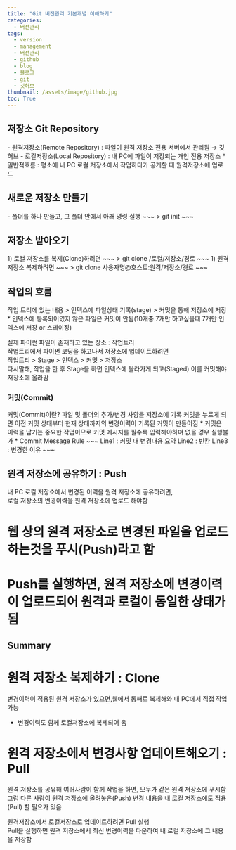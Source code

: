```yaml
---
title: "Git 버전관리 기본개념 이해하기"
categories:
  - 버전관리
tags:
  - version
  - management
  - 버전관리
  - github
  - blog
  - 블로그
  - git
  - 깃허브
thumbnail: /assets/image/github.jpg
toc: True
---
```


<h2>저장소 Git Repository</h2>
  - 원격저장소(Remote Repository) : 파일이 원격 저장소 전용 서버에서 관리됨 → 깃허브
  - 로컬저장소(Local Repository) : 내 PC에 파일이 저장되는 개인 전용 저장소
  * 일반적흐름 : 평소에 내 PC 로컬 저장소에서 작업하다가 공개할 때 원격저장소에 업로드
   

<h2>새로운 저장소 만들기</h2>
  - 폴더를 하나 만들고, 그 폴더 안에서 아래 명령 실행  
~~~
> git init
~~~

<h2>저장소 받아오기</h2>
 1) 로컬 저장소를 복제(Clone)하려면  
~~~
 > git clone /로컬/저장소/경로
~~~
 1) 원격저장소 복제하려면  
~~~
 > git clone 사용자명@호스트:원격/저장소/경로
~~~

<h2>작업의 흐름</h2>
작업 트리에 있는 내용 > 인덱스에 파일상태 기록(stage) > 커밋을 통해 저장소에 저장    
  * 인덱스에 등록되어있지 않은 파일은 커밋이 안됨(10개중 7개만 하고싶을때 7개만 인덱스에 저장 or 스테이징)  

 실제 파이썬 파일이 존재하고 있는 장소 : 작업트리    
 작업트리에서 파이썬 코딩을 하고나서 저장소에 업데이트하려면    
 작업트리 > Stage > 인덱스 > 커밋 > 저장소    
 다시말해, 작업을 한 후 Stage을 하면 인덱스에 올라가게 되고(Staged) 이를 커밋해야 저장소에 올라감    

<h3>커밋(Commit)</h3>
커밋(Commit)이란? 파일 및 폴더의 추가/변경 사항을 저장소에 기록  
커밋을 누르게 되면 이전 커밋 상태부터 현재 상태까지의 변경이력이 기록된 커밋이 만들어짐  
 * 커밋은 이력을 남기는 중요한 작업이므로 커밋 메시지를 필수록 입력해야하며 없을 경우 실행불가  
 * Commit Message Rule  
   ~~~
    Line1 : 커밋 내 변경내용 요약
    Line2 : 빈칸
    Line3 : 변경한 이유
   ~~~

<h2>원격 저장소에 공유하기 : Push</h2> 

 내 PC 로컬 저장소에서 변경된 이력을 원격 저장소에 공유하려면,  
 로컬 저장소의 변경이력을 원격 저장소에 업로드 해야함  
  # 웹 상의 원격 저장소로 변경된 파일을 업로드 하는것을 푸시(Push)라고 함
  #  Push를 실행하면, 원격 저장소에 변경이력이 업로드되어 원격과 로컬이 동일한 상태가됨


<h2>Summary</h2>  

 # 원격 저장소 복제하기 : Clone
 변경이력이 적용된 원격 저장소가 있으면,웹에서 통째로 복제해와 내 PC에서 직접 작업가능  
  * 변경이력도 함께 로컬저장소에 복제되어 옴
  

 # 원격 저장소에서 변경사항 업데이트해오기 : Pull 
 원격 저장소를 공유해 여러사람이 함께 작업을 하면, 모두가 같은 원격 저장소에 푸시함  
 그럼 다른 사람이 원격 저장소에 올려놓은(Push) 변경 내용을 내 로컬 저장소에도 적용(Pull) 할 필요가 있음  


 원격저장소에서 로컬저장소로 업데이트하려면 Pull 실행  
 Pull을 실행하면 원격 저장소에서 최신 변경이력을 다운하여 내 로컬 저장소에 그 내용을 저장함  